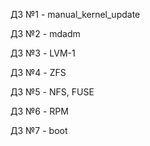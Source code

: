 ДЗ №1 - manual_kernel_update

ДЗ №2 - mdadm

ДЗ №3 - LVM-1

ДЗ №4 - ZFS

ДЗ №5 - NFS, FUSE

ДЗ №6 - RPM

ДЗ №7 - boot
